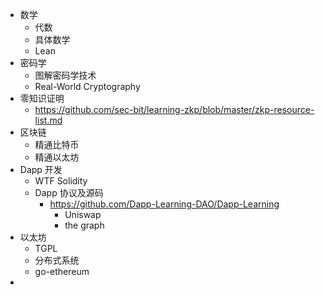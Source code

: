 - 数学
	- 代数
	- 具体数学
	- Lean
- 密码学
	- 图解密码学技术
	- Real-World Cryptography
- 零知识证明
	- https://github.com/sec-bit/learning-zkp/blob/master/zkp-resource-list.md
- 区块链
	- 精通比特币
	- 精通以太坊
- Dapp 开发
	- WTF Solidity
	- Dapp 协议及源码
		- https://github.com/Dapp-Learning-DAO/Dapp-Learning
			- Uniswap
			- the graph
- 以太坊
	- TGPL
	- 分布式系统
	- go-ethereum
-